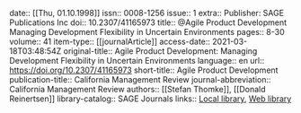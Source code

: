 date:: [[Thu, 01.10.1998]]
issn:: 0008-1256
issue:: 1
extra:: Publisher: SAGE Publications Inc
doi:: 10.2307/41165973
title:: @Agile Product Development Managing Development Flexibility in Uncertain Environments
pages:: 8-30
volume:: 41
item-type:: [[journalArticle]]
access-date:: 2021-03-18T03:48:54Z
original-title:: Agile Product Development: Managing Development Flexibility in Uncertain Environments
language:: en
url:: https://doi.org/10.2307/41165973
short-title:: Agile Product Development
publication-title:: California Management Review
journal-abbreviation:: California Management Review
authors:: [[Stefan Thomke]], [[Donald Reinertsen]]
library-catalog:: SAGE Journals
links:: [Local library](zotero://select/library/items/YPWBQ6RC), [Web library](https://www.zotero.org/users/6520516/items/YPWBQ6RC)
